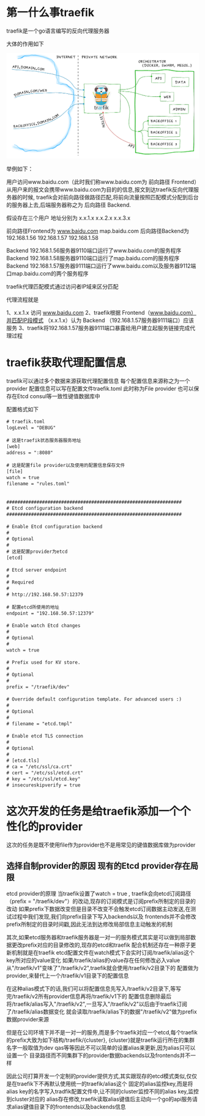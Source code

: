 # 第一什么事traefik

traefik是一个go语言编写的反向代理服务器

大体的作用如下

<img src="pic/architecture.png"/>

举例如下：

用户访问www.baidu.com（此时我们称www.baidu.com为 前向路径 Frontend）从用户来的报文会携带www.baidu.com为目的的信息,报文到达traefik反向代理服务器的时候,
traefik会对前向路径做路径匹配,将前向流量按照匹配模式分配到后台的服务器上去,后端服务器称之为 后向路径 Backend.

假设存在三个用户 地址分别为 x.x.1.x x.x.2.x  x.x.3.x

前向路径Frontend为 www.baidu.com map.baidu.com
后向路径Backend为 192.168.1.56 192.168.1.57 192.168.1.58

Backend 192.168.1.56服务器9110端口运行了www.baidu.com的服务程序
Backend 192.168.1.58服务器9110端口运行了map.baidu.com的服务程序
Backend 192.168.1.57服务器9111端口运行了www.baidu.com以及服务器9112端口map.baidu.com的两个服务程序

traefik代理匹配模式通过访问者IP域来区分匹配

代理流程就是

1、x.x.1.x 访问 www.baidu.com 
2、traefik根据 Frontend（www.baidu.com）并匹配IP段模式 （x.x.1.x）认为 Backend （192.168.1.57服务器9111端口）应该服务
3、traefik将192.168.1.57服务器9111端口暴露给用户建立起服务链接完成代理过程

# traefik获取代理配置信息

traefik可以通过多个数据来源获取代理配置信息 每个配置信息来源称之为一个provider 
配置信息可以写在配置文件traefik.toml 此时称为File provider
也可以保存在Etcd consul等一致性键值数据库中

配置格式如下
```
# traefik.toml
logLevel = "DEBUG"

# 这是traefik状态服务器服务地址
[web]
address = ":8080"

# 这是配置file provider以及使用的配置信息保存文件
[file]
watch = true
filename = "rules.toml"


################################################################
# Etcd configuration backend
################################################################

# Enable Etcd configuration backend
#
# Optional
#
# 这是配置provider为etcd
[etcd]

# Etcd server endpoint
#
# Required
#
# http://192.168.50.57:12379

# 配置etcd所使用的地址
endpoint = "192.168.50.57:12379"

# Enable watch Etcd changes
#
# Optional
#
watch = true

# Prefix used for KV store.
#
# Optional
#
prefix = "/traefik/dev"

# Override default configuration template. For advanced users :)
#
# Optional
#
# filename = "etcd.tmpl"

# Enable etcd TLS connection
#
# Optional
#
# [etcd.tls]
# ca = "/etc/ssl/ca.crt"
# cert = "/etc/ssl/etcd.crt"
# key = "/etc/ssl/etcd.key"
# insecureskipverify = true
```

# 这次开发的任务是给traefik添加一个个性化的provider

这次的任务是既不使用file作为provider也不是用常见的键值数据库做为provider

## 选择自制provider的原因 现有的Etcd provider存在局限

etcd provider的原理
当traefik设置了watch = true ,
traefik会向etcd订阅路径（prefix = "/traefik/dev"）的改动,现存的订阅模式是订阅prefix所制定的目录的改动
如果prefix下数据改变但是目录不改变不会触发etcd订阅数据主动发送,在测试过程中我们发现,我们向prefix目录下写入backends以及
frontends并不会修改prefix所制定的目录时间戳,因此无法到达修改局部信息主动触发的机制

其次,如果etcd服务器和traefik服务器是一对一的服务模式其实是可以做到局部数据更改prefix对应的目录修改的,现存的etcd和traefik
配合机制还存在一种原子更新机制就是在traefik etcd配置文件在watch模式下会实时订阅/traefik/alias这个key所对应的value变化
如果/traefik/alias的value存在任何修改必入value从"/traefik/v1"变味了"/traefik/v2",traefik就会使用/traefik/v2目录下的
配置做为provider,来替代上一个/traefik/v1目录下的配置信息

在这种alias模式下的话,我们可以将配置信息先写入/traefik/v2目录下,等写完/traefik/v2所有provider信息再将/traefik/v1下的
配置信息删除最后将/traefik/alias写入"/traefik/v2",一旦写入"/traefik/v2"以后由于traefik订阅了/traefik/alias数据变化
就会读取/traefik/alias下的数据"/traefik/v2"做为prefix数据provider来源

但是在公司环境下并不是一对一的服务,而是多个traefik对应一个etcd,每个traefik的prefix大致为如下结构/traefik/{cluster},
{cluster}就是traefik运行所在的集群名字一般取值为dev qas等等因此不可以简单的设置alias来更新,因为alias只可以设置一个
目录路径而不同集群下的provider数据backends以及frontends并不一样

因此公司打算开发一个定制的provider提供方式,其实跟现存的etcd模式类似,仅仅是在traefik下不再默认使用统一的traefik/alias这个
固定的alias监控key,而是将alias key的名字写入tradfik配置文件中,让不同的cluster监控不同的alias key,监控到cluster对应的
alias存在修改,traefik读取alias键值后主动向一个go的api服务请求alias键值目录下的frontends以及backends信息